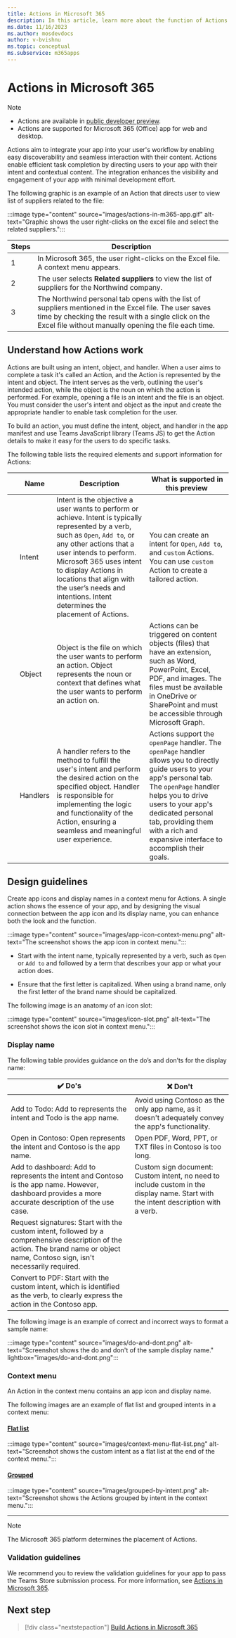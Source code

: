 ```yaml
---
title: Actions in Microsoft 365
description: In this article, learn more about the function of Actions and its use cases. 
ms.date: 11/16/2023
ms.author: mosdevdocs
author: v-bvishnu
ms.topic: conceptual
ms.subservice: m365apps
---
```

# Actions in Microsoft 365

> [!NOTE]
>
> * Actions are available in [public developer preview](../resources/dev-preview/developer-preview-intro.md).
> * Actions are supported for Microsoft 365 (Office) app for web and desktop.

Actions aim to integrate your app into your user's workflow by enabling easy discoverability and seamless interaction with their content. Actions enable efficient task completion by directing users to your app with their intent and contextual content. The integration enhances the visibility and engagement of your app with minimal development effort.

The following graphic is an example of an Action that directs user to view list of suppliers related to the file:

:::image type="content" source="images/actions-in-m365-app.gif" alt-text="Graphic shows the user right-clicks on the excel file and select the related suppliers.":::

| Steps | Description |
| --- | --- |
| 1 | In Microsoft 365, the user right-clicks on the Excel file. A context menu appears.|
| 2 | The user selects **Related suppliers** to view the list of suppliers for the Northwind company.|
| 3 | The Northwind personal tab opens with the list of suppliers mentioned in the Excel file. The user saves time by checking the result with a single click on the Excel file without manually opening the file each time.|

## Understand how Actions work

Actions are built using an intent, object, and handler. When a user aims to complete a task it's called an Action, and the Action is represented by the intent and object. The intent serves as the verb, outlining the user's intended action, while the object is the noun on which the action is performed. For example, opening a file is an intent and the file is an object. You must consider the user's intent and object as the input and create the appropriate handler to enable task completion for the user.

To build an action, you must define the intent, object, and handler in the app manifest and use Teams JavaScript library (Teams JS) to get the Action details to make it easy for the users to do specific tasks.

The following table lists the required elements and support information for Actions:

| &nbsp; | Name | Description | What is supported in this preview  
| --- | --- | --- | ---|
| &nbsp; | Intent | Intent is the objective a user wants to perform or achieve. Intent is typically represented by a verb, such as `Open`, `Add to`, or any other actions that a user intends to perform. Microsoft 365 uses intent to display Actions in locations that align with the user’s needs and intentions. Intent determines the placement of Actions. | You can create an intent for `Open`, `Add to`, and `custom` Actions. You can use `custom` Action to create a tailored action. |
| &nbsp; | Object  | Object is the file on which the user wants to perform an action. Object represents the noun or context that defines what the user wants to perform an action on.  | Actions can be triggered on content objects (files) that have an extension, such as Word, PowerPoint, Excel, PDF, and images. The files must be available in OneDrive or SharePoint and must be accessible through Microsoft Graph. |
| &nbsp; | Handlers | A handler refers to the method to fulfill the user's intent and perform the desired action on the specified object. Handler is responsible for implementing the logic and functionality of the Action, ensuring a seamless and meaningful user experience. | Actions support the `openPage` handler. The `openPage` handler allows you to directly guide users to your app's personal tab. The `openPage` handler helps you to drive users to your app's dedicated personal tab, providing them with a rich and expansive interface to accomplish their goals. |

## Design guidelines

Create app icons and display names in a context menu for Actions. A single action shows the essence of your app, and by designing the visual connection between the app icon and its display name, you can enhance both the look and the function.

:::image type="content" source="images/app-icon-context-menu.png" alt-text="The screenshot shows the app icon in context menu.":::

* Start with the intent name, typically represented by a verb, such as `Open` or `Add to` and followed by a term that describes your app or what your action does.

* Ensure that the first letter is capitalized. When using a brand name, only the first letter of the brand name should be capitalized.

The following image is an anatomy of an icon slot:

:::image type="content" source="images/icon-slot.png" alt-text="The screenshot shows the icon slot in context menu.":::

### Display name

The following table provides guidance on the do’s and don’ts for the display name:

| ✔️ **Do's** | ❌ **Don't** |
| --- | --- |
|Add to Todo: Add to represents the intent and Todo is the app name.|Avoid using Contoso as the only app name, as it doesn't adequately convey the app's functionality.|
|Open in Contoso: Open represents the intent and Contoso is the app name.|Open PDF, Word, PPT, or TXT files in Contoso is too long.|
|Add to dashboard: Add to represents the intent and Contoso is the app name. However, dashboard provides a more accurate description of the use case.|Custom sign document: Custom intent, no need to include custom in the display name. Start with the intent description with a verb.|
|Request signatures: Start with the custom intent, followed by a comprehensive description of the action. The brand name or object name, Contoso sign, isn't necessarily required.|&nbsp;|
|Convert to PDF: Start with the custom intent, which is identified as the verb, to clearly express the action in the Contoso app.|

The following image is an example of correct and incorrect ways to format a sample name:

:::image type="content" source="images/do-and-dont.png" alt-text="Screenshot shows the do and don't of the sample display name." lightbox="images/do-and-dont.png":::

### Context menu

An Action in the context menu contains an app icon and display name.

The following images are an example of flat list and grouped intents in a context menu:

#### [Flat list](#tab/flatlist)

:::image type="content" source="images/context-menu-flat-list.png" alt-text="Screenshot shows the custom intent as a flat list at the end of the context menu.":::

#### [Grouped](#tab/groupedlist)

:::image type="content" source="images/grouped-by-intent.png" alt-text="Screenshot shows the Actions grouped by intent in the context menu.":::

---

> [!NOTE]
>
> The Microsoft 365 platform determines the placement of Actions.

### Validation guidelines

We recommend you to review the validation guidelines for your app to pass the Teams Store submission process. For more information, see [Actions in Microsoft 365](../concepts/deploy-and-publish/appsource/prepare/teams-store-validation-guidelines.md#actions-in-microsoft-365).

## Next step

> [!div class="nextstepaction"]
> [Build Actions in Microsoft 365](build-actions-in-m365.md)
